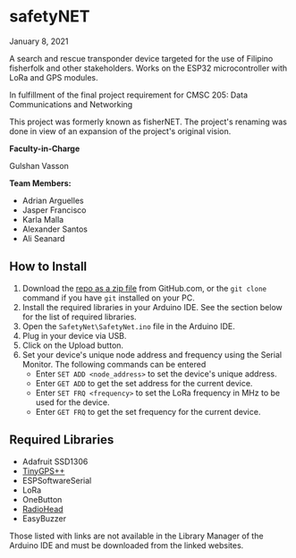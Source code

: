 # safetyNET
January 8, 2021

A search and rescue transponder device targeted for the use of Filipino fisherfolk and other stakeholders. Works on the ESP32 microcontroller with LoRa and GPS modules.

In fulfillment of the final project requirement for CMSC 205: Data Communications and Networking

This project was formerly known as fisherNET. The project's renaming was done in view of an expansion of the project's original vision.
 
**Faculty-in-Charge**

Gulshan Vasson
 
**Team Members:**
* Adrian Arguelles
* Jasper Francisco
* Karla Malla
* Alexander Santos
* Ali Seanard

## How to Install
1. Download the [repo as a zip file](https://github.com/jfcisco/FisherNet/archive/refs/heads/main.zip) from GitHub.com, or the `git clone` command if you have `git` installed on your PC.
1. Install the required libraries in your Arduino IDE. See the section below for the list of required libraries.
2. Open the `SafetyNet\SafetyNet.ino` file in the Arduino IDE.
5. Plug in your device via USB.
6. Click on the Upload button.
1. Set your device's unique node address and frequency using the Serial Monitor. The following commands can be entered
    - Enter `SET ADD <node_address>` to set the device's unique address.
    - Enter `GET ADD` to get the set address for the current device.
    - Enter `SET FRQ <frequency>` to set the LoRa frequency in MHz to be used for the device.
    - Enter `GET FRQ` to get the set frequency for the current device.

## Required Libraries
- Adafruit SSD1306
- [TinyGPS++](http://arduiniana.org/libraries/tinygpsplus/)
- ESPSoftwareSerial
- LoRa
- OneButton
- [RadioHead](https://www.airspayce.com/mikem/arduino/RadioHead/index.html)
- EasyBuzzer

Those listed with links are not available in the Library Manager of the Arduino IDE and must be downloaded from the linked websites.
